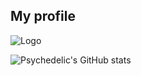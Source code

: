 ## My profile

![Logo](https://github.com/user-attachments/assets/aa31c97c-1980-465f-9207-a08c18ce1780)

![Psychedelic's GitHub stats](https://github-readme-stats.vercel.app/api?username=PsycedelicAddict&show_icons=true&theme=transparent)

